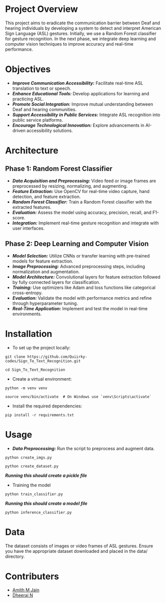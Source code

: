 # Project Overview

This project aims to eradicate the communication barrier between Deaf and hearing individuals by developing a system to detect and interpret American Sign Language (ASL) gestures. 
Initially, we use a Random Forest classifier for gesture recognition. In the next phase, we integrate deep learning and computer vision techniques to improve accuracy and real-time performance.

# Objectives
* ***Improve Communication Accessibility:*** Facilitate real-time ASL translation to text or speech.
* ***Enhance Educational Tools:*** Develop applications for learning and practicing ASL.
* ***Promote Social Integration:*** Improve mutual understanding between Deaf and hearing communities.
* ***Support Accessibility in Public Services:*** Integrate ASL recognition into public service platforms.
* ***Encourage Technological Innovation:*** Explore advancements in AI-driven accessibility solutions.

# Architecture

## Phase 1: Random Forest Classifier

* ***Data Acquisition and Preprocessing:*** Video feed or image frames are preprocessed by resizing, normalizing, and augmenting.
* ***Feature Extraction:*** Use OpenCV for real-time video capture, hand detection, and feature extraction.
* ***Random Forest Classifier:*** Train a Random Forest classifier with the extracted features.
* ***Evaluation:*** Assess the model using accuracy, precision, recall, and F1-score.
* ***Integration:*** Implement real-time gesture recognition and integrate with user interfaces.

## Phase 2: Deep Learning and Computer Vision

* ***Model Selection:*** Utilize CNNs or transfer learning with pre-trained models for feature extraction.
* ***Image Preprocessing:*** Advanced preprocessing steps, including normalization and augmentation.
* ***Model Architecture:*** Convolutional layers for feature extraction followed by fully connected layers for classification.
* ***Training:*** Use optimizers like Adam and loss functions like categorical cross-entropy.
* ***Evaluation:*** Validate the model with performance metrics and refine through hyperparameter tuning.
* ***Real-Time Application:*** Implement and test the model in real-time environments.

# Installation
* To set up the project locally:
  
```
git clone https://github.com/Quiirky-codes/Sign_To_Text_Recognition.git
```

```
cd Sign_To_Text_Recognition
```

* Create a virtual environment:
  
```
python -m venv venv
```

```
source venv/bin/activate  # On Windows use `venv\Scripts\activate`
```

* Install the required dependencies:

```
pip install -r requirements.txt
```

# Usage

* ***Data Preprocessing:*** Run the script to preprocess and augment data.

```
python create_imgs.py
```

```
python create_dataset.py
```

***Running this should create a pickle file***

* Training the model

```
python train_classifier.py
```

***Running this should create a model file***

```
python inference_classifier.py
```

# Data

The dataset consists of images or video frames of ASL gestures. Ensure you have the appropriate dataset downloaded and placed in the data/ directory.

# Contributers

* [Amith M Jain](https://github.com/Quiirky-codes)
* [Dheeraj N](https://github.com/Dheeraj44444)
